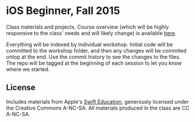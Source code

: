 # iOS Beginner, Fall 2015
Class materials and projects. Course overview (which will be highly responsive to the class' needs and will likely change) is available [here](https://docs.google.com/document/d/1Rhag5U3ojIyiubxnb8T6mIxjxCFUWx-8iT2HKg2Vj28/edit?usp=sharing).

Everything will be indexed by individual workshop. Initial code will be committed to the workshop folder, and then any changes will be commited ontop at the end. Use the commit history to see the changes to the files. The repo will be tagged at the beginning of each session to let you know where we started.

## License

Includes materials from Apple's [Swift Education](https://swifteducation.github.io), generously licensed under the Creative Commons A-NC-SA. All materials produced in the class are CC A-NC-SA.
